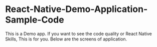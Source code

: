 # React-Native-Demo-Application-Sample-Code
This is a Demo app. If you want to see the code quality or React Native Skills, This is for you. Below are the screens of application. 
